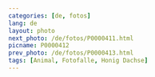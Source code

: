 ```yaml
---
categories: [de, fotos]
lang: de
layout: photo
next_photo: /de/fotos/P0000411.html
picname: P0000412
prev_photo: /de/fotos/P0000413.html
tags: [Animal, Fotofalle, Honig Dachse]
---
```

